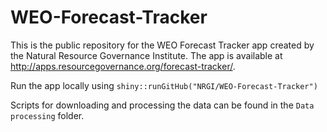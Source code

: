 # WEO-Forecast-Tracker

This is the public repository for the WEO Forecast Tracker app created by the Natural Resource Governance Institute. The app is available at http://apps.resourcegovernance.org/forecast-tracker/.

Run the app locally using `shiny::runGitHub("NRGI/WEO-Forecast-Tracker")`

Scripts for downloading and processing the data can be found in the `Data processing` folder.
